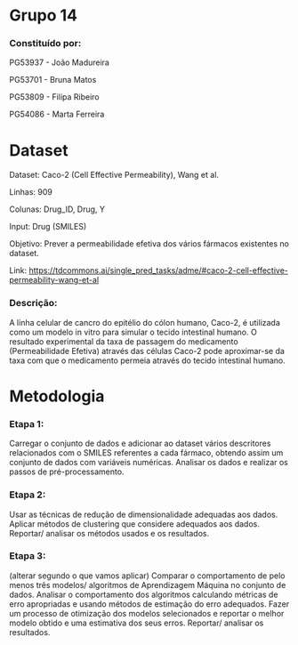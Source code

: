 # Grupo 14
### Constituído por:
PG53937 - João Madureira

PG53701 - Bruna Matos

PG53809 - Filipa Ribeiro

PG54086 - Marta Ferreira

# Dataset
Dataset: Caco-2 (Cell Effective Permeability), Wang et al.

Linhas: 909 

Colunas: Drug_ID, Drug, Y 

Input: Drug (SMILES)

Objetivo: Prever a permeabilidade efetiva dos vários fármacos existentes no dataset.

Link: https://tdcommons.ai/single_pred_tasks/adme/#caco-2-cell-effective-permeability-wang-et-al

### Descrição:

A linha celular de cancro do epitélio do cólon humano, Caco-2, é utilizada como um modelo in vitro para simular o tecido intestinal humano. O resultado experimental da taxa de passagem do medicamento (Permeabilidade Efetiva) através das células Caco-2 pode aproximar-se da taxa com que o medicamento permeia através do tecido intestinal humano.

# Metodologia

### Etapa 1:
Carregar o conjunto de dados e adicionar ao dataset vários descritores relacionados com o SMILES referentes a cada fármaco, obtendo assim um conjunto de dados com variáveis numéricas. Analisar os dados e realizar os passos de pré-processamento.

### Etapa 2:
Usar as técnicas de redução de dimensionalidade adequadas aos dados. Aplicar métodos de clustering que considere adequados aos dados.
Reportar/ analisar os métodos usados e os resultados.

### Etapa 3:
(alterar segundo o que vamos aplicar)
Comparar o comportamento de pelo menos três modelos/ algoritmos de Aprendizagem Máquina no conjunto de dados. Analisar o comportamento dos algoritmos calculando métricas de erro apropriadas e usando métodos de estimação do erro adequados. Fazer um processo de otimização dos modelos selecionados e reportar o melhor modelo obtido e uma estimativa dos seus erros.
Reportar/ analisar os resultados.
